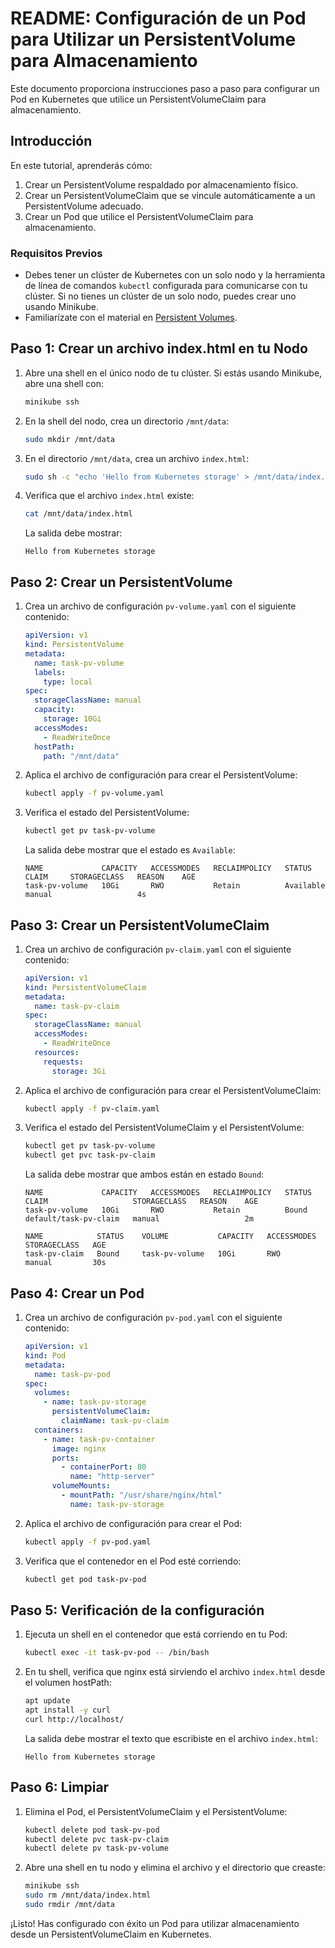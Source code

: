 # README: Configuración de un Pod para Utilizar un PersistentVolume para Almacenamiento

Este documento proporciona instrucciones paso a paso para configurar un Pod en Kubernetes que utilice un PersistentVolumeClaim para almacenamiento.

## Introducción

En este tutorial, aprenderás cómo:
1. Crear un PersistentVolume respaldado por almacenamiento físico.
2. Crear un PersistentVolumeClaim que se vincule automáticamente a un PersistentVolume adecuado.
3. Crear un Pod que utilice el PersistentVolumeClaim para almacenamiento.

### Requisitos Previos

- Debes tener un clúster de Kubernetes con un solo nodo y la herramienta de línea de comandos `kubectl` configurada para comunicarse con tu clúster. Si no tienes un clúster de un solo nodo, puedes crear uno usando Minikube.
- Familiarízate con el material en [Persistent Volumes](https://kubernetes.io/docs/concepts/storage/persistent-volumes/).

## Paso 1: Crear un archivo index.html en tu Nodo

1. Abre una shell en el único nodo de tu clúster. Si estás usando Minikube, abre una shell con:
   ```sh
   minikube ssh
   ```

2. En la shell del nodo, crea un directorio `/mnt/data`:
   ```sh
   sudo mkdir /mnt/data
   ```

3. En el directorio `/mnt/data`, crea un archivo `index.html`:
   ```sh
   sudo sh -c "echo 'Hello from Kubernetes storage' > /mnt/data/index.html"
   ```

4. Verifica que el archivo `index.html` existe:
   ```sh
   cat /mnt/data/index.html
   ```
   La salida debe mostrar:
   ```
   Hello from Kubernetes storage
   ```

## Paso 2: Crear un PersistentVolume

1. Crea un archivo de configuración `pv-volume.yaml` con el siguiente contenido:
   ```yaml
   apiVersion: v1
   kind: PersistentVolume
   metadata:
     name: task-pv-volume
     labels:
       type: local
   spec:
     storageClassName: manual
     capacity:
       storage: 10Gi
     accessModes:
       - ReadWriteOnce
     hostPath:
       path: "/mnt/data"
   ```

2. Aplica el archivo de configuración para crear el PersistentVolume:
   ```sh
   kubectl apply -f pv-volume.yaml
   ```

3. Verifica el estado del PersistentVolume:
   ```sh
   kubectl get pv task-pv-volume
   ```
   La salida debe mostrar que el estado es `Available`:
   ```
   NAME             CAPACITY   ACCESSMODES   RECLAIMPOLICY   STATUS      CLAIM     STORAGECLASS   REASON    AGE
   task-pv-volume   10Gi       RWO           Retain          Available             manual                   4s
   ```

## Paso 3: Crear un PersistentVolumeClaim

1. Crea un archivo de configuración `pv-claim.yaml` con el siguiente contenido:
   ```yaml
   apiVersion: v1
   kind: PersistentVolumeClaim
   metadata:
     name: task-pv-claim
   spec:
     storageClassName: manual
     accessModes:
       - ReadWriteOnce
     resources:
       requests:
         storage: 3Gi
   ```

2. Aplica el archivo de configuración para crear el PersistentVolumeClaim:
   ```sh
   kubectl apply -f pv-claim.yaml
   ```

3. Verifica el estado del PersistentVolumeClaim y el PersistentVolume:
   ```sh
   kubectl get pv task-pv-volume
   kubectl get pvc task-pv-claim
   ```
   La salida debe mostrar que ambos están en estado `Bound`:
   ```
   NAME             CAPACITY   ACCESSMODES   RECLAIMPOLICY   STATUS    CLAIM                   STORAGECLASS   REASON    AGE
   task-pv-volume   10Gi       RWO           Retain          Bound     default/task-pv-claim   manual                   2m

   NAME            STATUS    VOLUME           CAPACITY   ACCESSMODES   STORAGECLASS   AGE
   task-pv-claim   Bound     task-pv-volume   10Gi       RWO           manual         30s
   ```

## Paso 4: Crear un Pod

1. Crea un archivo de configuración `pv-pod.yaml` con el siguiente contenido:
   ```yaml
   apiVersion: v1
   kind: Pod
   metadata:
     name: task-pv-pod
   spec:
     volumes:
       - name: task-pv-storage
         persistentVolumeClaim:
           claimName: task-pv-claim
     containers:
       - name: task-pv-container
         image: nginx
         ports:
           - containerPort: 80
             name: "http-server"
         volumeMounts:
           - mountPath: "/usr/share/nginx/html"
             name: task-pv-storage
   ```

2. Aplica el archivo de configuración para crear el Pod:
   ```sh
   kubectl apply -f pv-pod.yaml
   ```

3. Verifica que el contenedor en el Pod esté corriendo:
   ```sh
   kubectl get pod task-pv-pod
   ```

## Paso 5: Verificación de la configuración

1. Ejecuta un shell en el contenedor que está corriendo en tu Pod:
   ```sh
   kubectl exec -it task-pv-pod -- /bin/bash
   ```

2. En tu shell, verifica que nginx está sirviendo el archivo `index.html` desde el volumen hostPath:
   ```sh
   apt update
   apt install -y curl
   curl http://localhost/
   ```
   La salida debe mostrar el texto que escribiste en el archivo `index.html`:
   ```
   Hello from Kubernetes storage
   ```

## Paso 6: Limpiar

1. Elimina el Pod, el PersistentVolumeClaim y el PersistentVolume:
   ```sh
   kubectl delete pod task-pv-pod
   kubectl delete pvc task-pv-claim
   kubectl delete pv task-pv-volume
   ```

2. Abre una shell en tu nodo y elimina el archivo y el directorio que creaste:
   ```sh
   minikube ssh
   sudo rm /mnt/data/index.html
   sudo rmdir /mnt/data
   ```

¡Listo! Has configurado con éxito un Pod para utilizar almacenamiento desde un PersistentVolumeClaim en Kubernetes.
